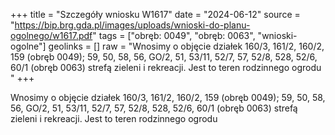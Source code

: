+++
title = "Szczegóły wniosku W1617"
date = "2024-06-12"
source = "https://bip.brg.gda.pl/images/uploads/wnioski-do-planu-ogolnego/w1617.pdf"
tags = ["obręb: 0049", "obręb: 0063", "wnioski-ogolne"]
geolinks = []
raw = "Wnosimy o objęcie działek 160/3, 161/2, 160/2, 159 (obręb 0049); 59, 50, 58, 56, GO/2, 51, 53/11, 52/7, 57, 52/8, 528, 52/6, 60/1 (obręb 0063) strefą zieleni i rekreacji. Jest to teren rodzinnego ogrodu "
+++

Wnosimy o objęcie działek 160/3, 161/2, 160/2, 159 (obręb 0049); 59, 50, 58, 56, GO/2, 51, 53/11,
52/7, 57, 52/8, 528, 52/6, 60/1 (obręb 0063) strefą zieleni i rekreacji. Jest to teren rodzinnego ogrodu



